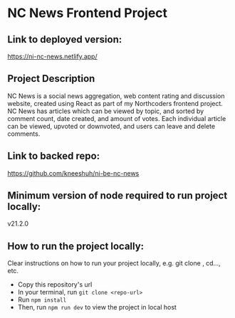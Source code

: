 # NC News Frontend Project

## Link to deployed version:

https://ni-nc-news.netlify.app/

## Project Description

NC News is a social news aggregation, web content rating and discussion website, created using React as part of my Northcoders frontend project.
NC News has articles which can be viewed by topic, and sorted by comment count, date created, and amount of votes. Each individual article can be viewed, upvoted or downvoted, and users can leave and delete comments.

## Link to backed repo:

https://github.com/kneeshuh/ni-be-nc-news

## Minimum version of node required to run project locally:

v21.2.0

## How to run the project locally:

Clear instructions on how to run your project locally, e.g. git clone <repo-url>, cd..., etc.

- Copy this repository's url
- In your terminal, run `git clone <repo-url>`
- Run `npm install`
- Then, run `npm run dev` to view the project in local host
